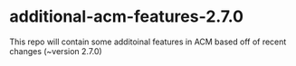 # additional-acm-features-2.7.0
This repo will contain some additoinal features in ACM based off of recent changes (~version 2.7.0)
